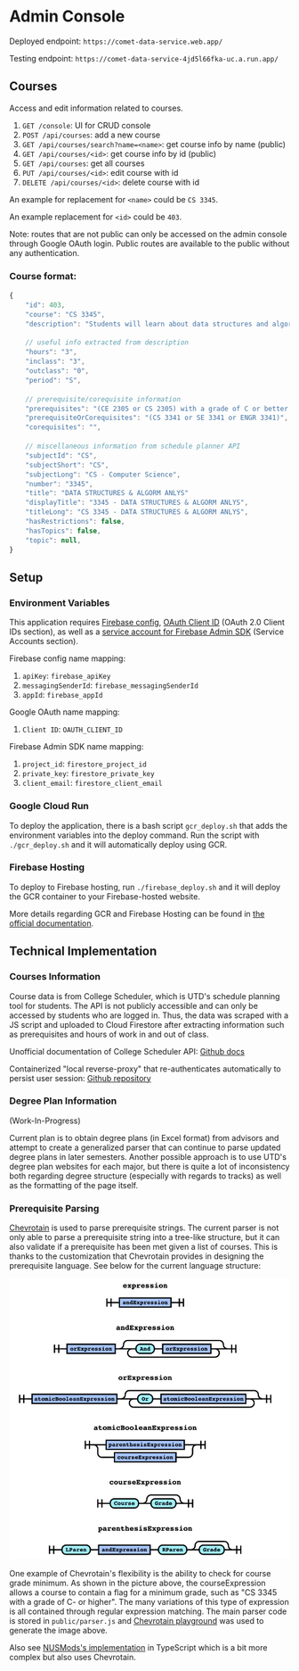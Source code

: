 # Admin Console

Deployed endpoint: `https://comet-data-service.web.app/`

Testing endpoint: `https://comet-data-service-4jd5l66fka-uc.a.run.app/`

## Courses

Access and edit information related to courses.

1. `GET /console`:  UI for CRUD console
2. `POST /api/courses`: add a new course
3. `GET /api/courses/search?name=<name>`: get course info by name (public)
4. `GET /api/courses/<id>`: get course info by id (public)
5. `GET /api/courses`: get all courses
6. `PUT /api/courses/<id>`: edit course with id
7. `DELETE /api/courses/<id>`: delete course with id

An example for replacement for `<name>` could be `CS 3345`.

An example replacement for `<id>` could be `403`.

Note: routes that are not public can only be accessed on the admin console through Google OAuth login. Public routes are available to the public without any authentication.

### Course format:

```javascript
{
    "id": 403,
    "course": "CS 3345",
    "description": "Students will learn about data structures and algorithms",

    // useful info extracted from description
    "hours": "3", 
    "inclass": "3", 
    "outclass": "0",
    "period": "S",

    // prerequisite/corequisite information
    "prerequisites": "(CE 2305 or CS 2305) with a grade of C or better and (CE 2336 or CS 2336 or CS 2337) with a grade of C or better",
    "prerequisiteOrCorequisites": "(CS 3341 or SE 3341 or ENGR 3341)",
    "corequisites": "",

    // miscellaneous information from schedule planner API
    "subjectId": "CS",
    "subjectShort": "CS",
    "subjectLong": "CS - Computer Science",
    "number": "3345",
    "title": "DATA STRUCTURES & ALGORM ANLYS"
    "displayTitle": "3345 - DATA STRUCTURES & ALGORM ANLYS",
    "titleLong": "CS 3345 - DATA STRUCTURES & ALGORM ANLYS",
    "hasRestrictions": false,
    "hasTopics": false,
    "topic": null,
}
```

## Setup

### Environment Variables

This application requires [Firebase config](https://console.firebase.google.com/u/1/project/cometplanning/settings/general/),  [OAuth Client ID](https://console.developers.google.com/apis/credentials?authuser=1&project=cometplanning) (OAuth 2.0 Client IDs section), as well as a [service account for Firebase Admin SDK](https://console.developers.google.com/apis/credentials?authuser=1&project=cometplanning) (Service Accounts section).

Firebase config name mapping:

1. `apiKey`: `firebase_apiKey`
2. `messagingSenderId`: `firebase_messagingSenderId`
3. `appId`: `firebase_appId`

Google OAuth name mapping:

1. `Client ID`: `OAUTH_CLIENT_ID`

Firebase Admin SDK name mapping:

1. `project_id`: `firestore_project_id`
2. `private_key`: `firestore_private_key`
3. `client_email`: `firestore_client_email`

### Google Cloud Run

To deploy the application, there is a bash script `gcr_deploy.sh` that adds the environment variables into the deploy command. Run the script with `./gcr_deploy.sh` and it will automatically deploy using GCR. 

### Firebase Hosting

To deploy to Firebase hosting, run `./firebase_deploy.sh` and it will deploy the GCR container to your Firebase-hosted website.

More details regarding GCR and Firebase Hosting can be found in [the official documentation](https://firebase.google.com/docs/hosting/cloud-run).

## Technical Implementation

### Courses Information

Course data is from College Scheduler, which is UTD's schedule planning tool for students. The API is not publicly accessible and can only be accessed by students who are logged in. Thus, the data was scraped with a JS script and uploaded to Cloud Firestore after extracting information such as prerequisites and hours of work in and out of class.

Unofficial documentation of College Scheduler API: [Github docs](https://github.com/au5ton/docs/wiki/CollegeScheduler-(*.collegescheduler.com))

Containerized "local reverse-proxy" that re-authenticates automatically to persist user session: [Github repository](https://github.com/cougargrades/collegescheduler)

### Degree Plan Information

(Work-In-Progress)

Current plan is to obtain degree plans (in Excel format) from advisors and attempt to create a generalized parser that can continue to parse updated degree plans in later semesters. Another possible approach is to use UTD's degree plan websites for each major, but there is quite a lot of inconsistency both regarding degree structure (especially with regards to tracks) as well as the formatting of the page itself.

### Prerequisite Parsing

[Chevrotain](https://github.com/SAP/chevrotain) is used to parse prerequisite strings. The current parser is not only able to parse a prerequisite string into a tree-like structure, but it can also validate if a prerequisite has been met given a list of courses. This is thanks to the customization that Chevrotain provides in designing the prerequisite language. See below for the current language structure:

![language parser structure](structure.png)

One example of Chevrotain's flexibility is the ability to check for course grade minimum. As shown in the picture above, the courseExpression allows a course to contain a flag for a minimum grade, such as "CS 3345 with a grade of C- or higher". The many variations of this type of expression is all contained through regular expression matching. The main parser code is stored in `public/parser.js` and [Chevrotain playground](https://sap.github.io/chevrotain/playground/) was used to generate the image above. 

Also see [NUSMods's implementation](https://github.com/nusmodifications/nusmods/blob/master/scrapers/nus-v2/src/services/requisite-tree/parseString.ts) in TypeScript which is a bit more complex but also uses Chevrotain.